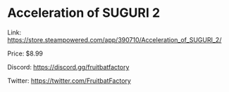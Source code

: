 # Acceleration of SUGURI 2

Link: https://store.steampowered.com/app/390710/Acceleration_of_SUGURI_2/

Price: $8.99

Discord: https://discord.gg/fruitbatfactory

Twitter: https://twitter.com/FruitbatFactory
